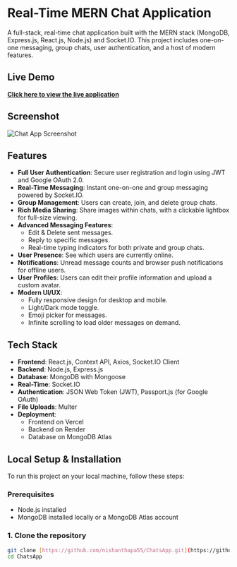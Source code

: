 # Real-Time MERN Chat Application

A full-stack, real-time chat application built with the MERN stack (MongoDB, Express.js, React.js, Node.js) and Socket.IO. This project includes one-on-one messaging, group chats, user authentication, and a host of modern features.

## Live Demo

**[Click here to view the live application](https://chats-app-five.vercel.app/)**

## Screenshot

![Chat App Screenshot](https://i.imgur.com/a/unZUvjm.png)

## Features

- **Full User Authentication**: Secure user registration and login using JWT and Google OAuth 2.0.
- **Real-Time Messaging**: Instant one-on-one and group messaging powered by Socket.IO.
- **Group Management**: Users can create, join, and delete group chats.
- **Rich Media Sharing**: Share images within chats, with a clickable lightbox for full-size viewing.
- **Advanced Messaging Features**:
  - Edit & Delete sent messages.
  - Reply to specific messages.
  - Real-time typing indicators for both private and group chats.
- **User Presence**: See which users are currently online.
- **Notifications**: Unread message counts and browser push notifications for offline users.
- **User Profiles**: Users can edit their profile information and upload a custom avatar.
- **Modern UI/UX**:
  - Fully responsive design for desktop and mobile.
  - Light/Dark mode toggle.
  - Emoji picker for messages.
  - Infinite scrolling to load older messages on demand.

## Tech Stack

- **Frontend**: React.js, Context API, Axios, Socket.IO Client
- **Backend**: Node.js, Express.js
- **Database**: MongoDB with Mongoose
- **Real-Time**: Socket.IO
- **Authentication**: JSON Web Token (JWT), Passport.js (for Google OAuth)
- **File Uploads**: Multer
- **Deployment**:
  - Frontend on Vercel
  - Backend on Render
  - Database on MongoDB Atlas

## Local Setup & Installation

To run this project on your local machine, follow these steps:

### Prerequisites
- Node.js installed
- MongoDB installed locally or a MongoDB Atlas account

### 1. Clone the repository
```bash
git clone [https://github.com/nishanthapa55/ChatsApp.git](https://github.com/nishanthapa55/ChatsApp.git)
cd ChatsApp